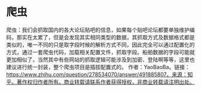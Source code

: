 # 爬虫  
爬虫：我们会抓取国内的各大论坛贴吧的信息，如果每个贴吧论坛都要单独维护编码，那实在太累了，但是会发现其实相同类型的数据，其抓取方式及数据格式都是类似的，唯一不同的只是取字段时候的解析方式不同，因此完全可以通过配置化的方式，通过一套爬虫代码，加载相关配置文件，抓取字段。船舶数据的字段可能就更加相似了，当然其中有些网站的抓取逻辑可能涉及到加密、登陆啊等等，这里也建议进行统一封装，整个爬虫项目是插拔配置式的。
作者：YaoBaoBa。链接：https://www.zhihu.com/question/278534070/answer/491885807。来源：知乎。著作权归作者所有。商业转载请联系作者获得授权，非商业转载请注明出处。
 
